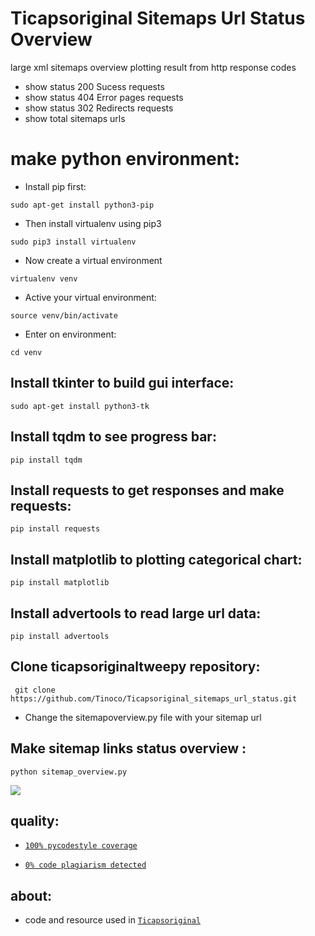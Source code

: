 # Ticapsoriginal Sitemaps Url Status Overview
large xml sitemaps overview plotting result from http response codes

* show status 200 Sucess requests
* show status 404 Error pages requests
* show status 302 Redirects requests
* show total sitemaps urls


# make python environment:
* Install pip first:
<pre><code>sudo apt-get install python3-pip
</code></pre>
* Then install virtualenv using pip3
<pre><code>sudo pip3 install virtualenv 
</code></pre>
* Now create a virtual environment
<pre><code>virtualenv venv
</code></pre>
* Active your virtual environment:
<pre><code>source venv/bin/activate
</code></pre>
* Enter on environment:
<pre><code>cd venv
</code></pre>

## Install tkinter to build gui interface: 
<pre><code>sudo apt-get install python3-tk
</code></pre>

## Install tqdm to see progress bar: 
<pre><code>pip install tqdm
</code></pre>

## Install requests to get responses and make requests: 
<pre><code>pip install requests
</code></pre>

## Install matplotlib to plotting categorical chart: 
<pre><code>pip install matplotlib
</code></pre>

## Install advertools to read large url data: 
<pre><code>pip install advertools
</code></pre>

## Clone ticapsoriginaltweepy repository:
<pre><code> git clone https://github.com/Tinoco/Ticapsoriginal_sitemaps_url_status.git
</code></pre>

* Change the sitemapoverview.py file with your sitemap url 

## Make sitemap links status overview :
<pre><code>python sitemap_overview.py
</code></pre>

![](https://ticapsoriginal.com/static/sitemapoverview.png)

## quality:
* [`100% pycodestyle coverage`](https://pypi.org/project/pycodestyle/)

* [`0% code plagiarism detected`](https://github.com/blingenf/copydetect)

## about:
* code and resource used in [`Ticapsoriginal`](https://ticapsoriginal.com)
